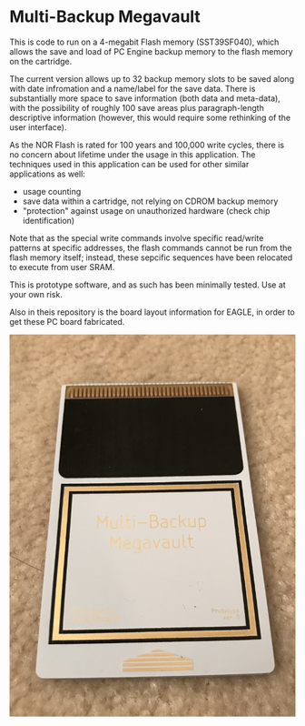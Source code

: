 # Multi-Backup Megavault

This is code to run on a 4-megabit Flash memory (SST39SF040), which allows the
save and load of PC Engine backup memory to the flash memory on the cartridge.

The current version allows up to 32 backup memory slots to be saved along with
date infromation and a name/label for the save data.  There is substantially
more space to save information (both data and meta-data), with the possibility
of roughly 100 save areas plus paragraph-length descriptive information (however,
this would require some rethinking of the user interface).

As the NOR Flash is rated for 100 years and 100,000 write cycles, there is no
concern about lifetime under the usage in this application.  The techniques used
in this application can be used for other similar applications as well:
- usage counting
- save data within a cartridge, not relying on CDROM backup memory
- "protection" against usage on unauthorized hardware (check chip identification)

Note that as the special write commands involve specific read/write patterns at
specific addresses, the flash commands cannot be run from the flash memory itself; 
instead, these sepcific sequences have been relocated to execute from user SRAM.

This is prototype software, and as such has been minimally tested.
Use at your own risk.

Also in theis repository is the board layout information for EAGLE, in order
to get these PC board fabricated.

![Megavault HuCard](images/Megavault_Hu.jpg)


